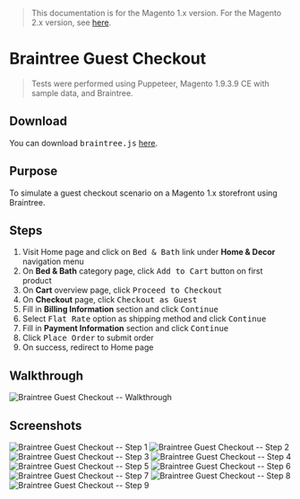 <blockquote class="important">
This documentation is for the Magento 1.x version. For the Magento 2.x version, see <a href="https://nickolasburr.github.io/magento/extensions/2.x/testlivecheckout/latest">here</a>.
</blockquote>

# Braintree Guest Checkout

<blockquote class="notice">Tests were performed using Puppeteer, Magento 1.9.3.9 CE with sample data, and Braintree.</blockquote>

## Download

You can download <tt>braintree.js</tt> [here](https://nickolasburr.github.io/magento/extensions/1.x/testlivecheckout/1.1.0/puppeteer/src/guest-checkout/braintree.js).

## Purpose

To simulate a guest checkout scenario on a Magento 1.x storefront using Braintree.

## Steps

1. Visit Home page and click on <tt>Bed & Bath</tt> link under __Home & Decor__ navigation menu
2. On __Bed & Bath__ category page, click <tt>Add to Cart</tt> button on first product
3. On __Cart__ overview page, click <tt>Proceed to Checkout</tt>
4. On __Checkout__ page, click <tt>Checkout as Guest</tt>
5. Fill in __Billing Information__ section and click <tt>Continue</tt>
6. Select <tt>Flat Rate</tt> option as shipping method and click <tt>Continue</tt>
7. Fill in __Payment Information__ section and click <tt>Continue</tt>
8. Click <tt>Place Order</tt> to submit order
9. On success, redirect to Home page

## Walkthrough

![Braintree Guest Checkout -- Walkthrough](https://nickolasburr.github.io/magento/extensions/1.x/testlivecheckout/1.1.0/puppeteer/img/guest-checkout/braintree/walkthrough.gif)

## Screenshots

![Braintree Guest Checkout -- Step 1](https://nickolasburr.github.io/magento/extensions/1.x/testlivecheckout/1.1.0/puppeteer/img/guest-checkout/braintree/step-01.png)
![Braintree Guest Checkout -- Step 2](https://nickolasburr.github.io/magento/extensions/1.x/testlivecheckout/1.1.0/puppeteer/img/guest-checkout/braintree/step-02.png)
![Braintree Guest Checkout -- Step 3](https://nickolasburr.github.io/magento/extensions/1.x/testlivecheckout/1.1.0/puppeteer/img/guest-checkout/braintree/step-03.png)
![Braintree Guest Checkout -- Step 4](https://nickolasburr.github.io/magento/extensions/1.x/testlivecheckout/1.1.0/puppeteer/img/guest-checkout/braintree/step-04.png)
![Braintree Guest Checkout -- Step 5](https://nickolasburr.github.io/magento/extensions/1.x/testlivecheckout/1.1.0/puppeteer/img/guest-checkout/braintree/step-05.png)
![Braintree Guest Checkout -- Step 6](https://nickolasburr.github.io/magento/extensions/1.x/testlivecheckout/1.1.0/puppeteer/img/guest-checkout/braintree/step-06.png)
![Braintree Guest Checkout -- Step 7](https://nickolasburr.github.io/magento/extensions/1.x/testlivecheckout/1.1.0/puppeteer/img/guest-checkout/braintree/step-07.png)
![Braintree Guest Checkout -- Step 8](https://nickolasburr.github.io/magento/extensions/1.x/testlivecheckout/1.1.0/puppeteer/img/guest-checkout/braintree/step-08.png)
![Braintree Guest Checkout -- Step 9](https://nickolasburr.github.io/magento/extensions/1.x/testlivecheckout/1.1.0/puppeteer/img/guest-checkout/braintree/step-09.png)
